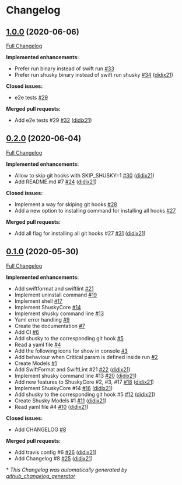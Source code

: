 # Changelog

## [1.0.0](https://github.com/didix21/Shusky/tree/1.0.0) (2020-06-06)

[Full Changelog](https://github.com/didix21/Shusky/compare/0.2.0...1.0.0)

**Implemented enhancements:**

- Prefer run binary instead of swift run [\#33](https://github.com/didix21/Shusky/issues/33)
- Prefer run shusky binary instead of swift run shusky [\#34](https://github.com/didix21/Shusky/pull/34) ([didix21](https://github.com/didix21))

**Closed issues:**

- e2e tests [\#29](https://github.com/didix21/Shusky/issues/29)

**Merged pull requests:**

- Add e2e tests \#29 [\#32](https://github.com/didix21/Shusky/pull/32) ([didix21](https://github.com/didix21))

## [0.2.0](https://github.com/didix21/Shusky/tree/0.2.0) (2020-06-04)

[Full Changelog](https://github.com/didix21/Shusky/compare/0.1.0...0.2.0)

**Implemented enhancements:**

- Allow to skip git hooks with SKIP\_SHUSKY=1 [\#30](https://github.com/didix21/Shusky/pull/30) ([didix21](https://github.com/didix21))
- Add README.md \#7 [\#24](https://github.com/didix21/Shusky/pull/24) ([didix21](https://github.com/didix21))

**Closed issues:**

- Implement a way for skiping git hooks [\#28](https://github.com/didix21/Shusky/issues/28)
- Add a new option to installing command for installing all hooks [\#27](https://github.com/didix21/Shusky/issues/27)

**Merged pull requests:**

- Add all flag for installing all git hooks \#27 [\#31](https://github.com/didix21/Shusky/pull/31) ([didix21](https://github.com/didix21))

## [0.1.0](https://github.com/didix21/Shusky/tree/0.1.0) (2020-05-30)

[Full Changelog](https://github.com/didix21/Shusky/compare/f8da1c4821e5b22cfc8cee7a8121185678341e70...0.1.0)

**Implemented enhancements:**

- Add swiftformat and swiftlint [\#21](https://github.com/didix21/Shusky/issues/21)
- Implement uninstall command [\#19](https://github.com/didix21/Shusky/issues/19)
- Implement shell [\#17](https://github.com/didix21/Shusky/issues/17)
- Implement ShuskyCore [\#14](https://github.com/didix21/Shusky/issues/14)
- Implement shusky command line [\#13](https://github.com/didix21/Shusky/issues/13)
- Yaml error handling [\#9](https://github.com/didix21/Shusky/issues/9)
- Create the documentation [\#7](https://github.com/didix21/Shusky/issues/7)
- Add CI [\#6](https://github.com/didix21/Shusky/issues/6)
- Add shusky to the corresponding git hook [\#5](https://github.com/didix21/Shusky/issues/5)
- Read a yaml file [\#4](https://github.com/didix21/Shusky/issues/4)
- Add the following icons for show in console [\#3](https://github.com/didix21/Shusky/issues/3)
- Add behaviour when Critical param is defined inside run [\#2](https://github.com/didix21/Shusky/issues/2)
- Create Models [\#1](https://github.com/didix21/Shusky/issues/1)
- Add SwiftFormat and SwiftLint \#21 [\#22](https://github.com/didix21/Shusky/pull/22) ([didix21](https://github.com/didix21))
- Implement shusky command line \#13 [\#20](https://github.com/didix21/Shusky/pull/20) ([didix21](https://github.com/didix21))
- Add new features to ShuskyCore \#2, \#3, \#17 [\#18](https://github.com/didix21/Shusky/pull/18) ([didix21](https://github.com/didix21))
- Implement ShuskyCore \#14 [\#16](https://github.com/didix21/Shusky/pull/16) ([didix21](https://github.com/didix21))
- Add shusky to the corresponding git hook \#5 [\#12](https://github.com/didix21/Shusky/pull/12) ([didix21](https://github.com/didix21))
- Create Shusky Models \#1 [\#11](https://github.com/didix21/Shusky/pull/11) ([didix21](https://github.com/didix21))
- Read yaml file \#4 [\#10](https://github.com/didix21/Shusky/pull/10) ([didix21](https://github.com/didix21))

**Closed issues:**

- Add CHANGELOG [\#8](https://github.com/didix21/Shusky/issues/8)

**Merged pull requests:**

- Add travis config \#6 [\#26](https://github.com/didix21/Shusky/pull/26) ([didix21](https://github.com/didix21))
- Add Changelog \#8 [\#25](https://github.com/didix21/Shusky/pull/25) ([didix21](https://github.com/didix21))



\* *This Changelog was automatically generated by [github_changelog_generator](https://github.com/github-changelog-generator/github-changelog-generator)*
